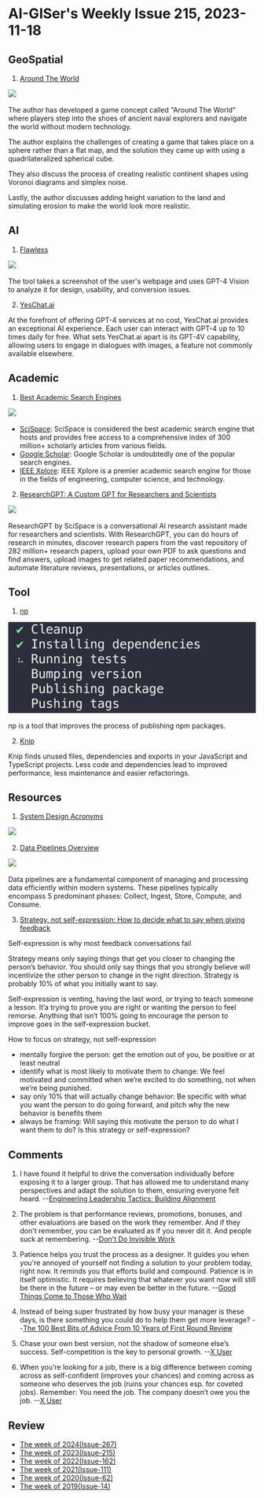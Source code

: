 # AI-GISer's Weekly Issue 215, 2023-11-18

## GeoSpatial

1. [Around The World](https://frozenfractal.com/blog/2023/11/2/around-the-world-1-continents/)

![](https://frozenfractal.com/blog/2023/11/2/around-the-world-1-continents/voronoi_warped.png)

The author has developed a game concept called "Around The World" where players step into the shoes of ancient naval explorers and navigate the world without modern technology.

The author explains the challenges of creating a game that takes place on a sphere rather than a flat map, and the solution they came up with using a quadrilateralized spherical cube.

They also discuss the process of creating realistic continent shapes using Voronoi diagrams and simplex noise.

Lastly, the author discusses adding height variation to the land and simulating erosion to make the world look more realistic.

## AI

1. [Flawless](https://flawless.is/)

![](https://cdn.beekka.com/blogimg/asset/202311/bg2023111013.webp)

The tool takes a screenshot of the user's webpage and uses GPT-4 Vision to analyze it for design, usability, and conversion issues.

2. [YesChat.ai](https://www.yeschat.ai/)

At the forefront of offering GPT-4 services at no cost, YesChat.ai provides an exceptional AI experience. Each user can interact with GPT-4 up to 10 times daily for free. What sets YesChat.ai apart is its GPT-4V capability, allowing users to engage in dialogues with images, a feature not commonly available elsewhere.

## Academic

1. [Best Academic Search Engines](https://typeset.io/resources/best-academic-search-engines/)

![](https://typeset.io/resources/content/images/size/w1000/2023/11/SciSpace.png)

- [SciSpace](https://typeset.io/): SciSpace is considered the best academic search engine that hosts and provides free access to a comprehensive index of 300 million+ scholarly articles from various fields.
- [Google Scholar](https://scholar.google.com/): Google Scholar is undoubtedly one of the popular search engines.
- [IEEE Xplore](https://ieeexplore.ieee.org/Xplore/home.jsp): IEEE Xplore is a premier academic search engine for those in the fields of engineering, computer science, and technology.

2. [ResearchGPT: A Custom GPT for Researchers and Scientists](https://typeset.io/resources/researchgpt-by-scispace/)

![](https://typeset.io/resources/content/images/size/w1000/2023/11/Literature-Review-with-ResearchGPT.png)

ResearchGPT by SciSpace is a conversational AI research assistant made for researchers and scientists. With ResearchGPT, you can do hours of research in minutes, discover research papers from the vast repository of 282 million+ research papers, upload your own PDF to ask questions and find answers, upload images to get related paper recommendations, and automate literature reviews, presentations, or articles outlines.

## Tool

1. [np](https://github.com/sindresorhus/np)

![](https://github.com/sindresorhus/np/raw/main/media/screenshot.gif)

np is a tool that improves the process of publishing npm packages.

2. [Knip](https://github.com/webpro/knip)

Knip finds unused files, dependencies and exports in your JavaScript and TypeScript projects. Less code and dependencies lead to improved performance, less maintenance and easier refactorings.

## Resources

1. [System Design Acronyms](https://blog.bytebytego.com/i/138927436/cap-base-solid-kiss-what-do-these-acronyms-mean)

![](https://substackcdn.com/image/fetch/w_1272,c_limit,f_webp,q_auto:good,fl_lossy/https%3A%2F%2Fsubstack-post-media.s3.amazonaws.com%2Fpublic%2Fimages%2F691f370f-db47-4f18-a9ad-db3b8dacfe8e_1536x1536.gif)

2. [Data Pipelines Overview](https://blog.bytebytego.com/i/138927436/data-pipelines-overview)

![](https://substackcdn.com/image/fetch/w_1272,c_limit,f_webp,q_auto:good,fl_lossy/https%3A%2F%2Fsubstack-post-media.s3.amazonaws.com%2Fpublic%2Fimages%2F3c37c6b0-0a34-4e4c-a125-1a3e5f763b65_755x982.gif)

Data pipelines are a fundamental component of managing and processing data efficiently within modern systems. These pipelines typically encompass 5 predominant phases: Collect, Ingest, Store, Compute, and Consume.

3. [Strategy, not self-expression: How to decide what to say when giving feedback](https://newsletter.weskao.com/p/strategy-not-self-expression)

Self-expression is why most feedback conversations fail

Strategy means only saying things that get you closer to changing the person’s behavior. You should only say things that you strongly believe will incentivize the other person to change in the right direction. Strategy is probably 10% of what you initially want to say.

Self-expression is venting, having the last word, or trying to teach someone a lesson. It’a trying to prove you are right or wanting the person to feel remorse. Anything that isn’t 100% going to encourage the person to improve goes in the self-expression bucket.

How to focus on strategy, not self-expression

- mentally forgive the person: get the emotion out of you, be positive or at least neutral
- identify what is most likely to motivate them to change: We feel motivated and committed when we’re excited to do something, not when we’re being punished.
- say only 10% that will actually change behavior: Be specific with what you want the person to do going forward, and pitch why the new behavior is benefits them
- always be framing: Will saying this motivate the person to do what I want them to do? Is this strategy or self-expression?

## Comments

1. I have found it helpful to drive the conversation individually before exposing it to a larger group. That has allowed me to understand many perspectives and adapt the solution to them, ensuring everyone felt heard.
   --[Engineering Leadership Tactics: Building Alignment](https://franciscomt.medium.com/leadership-tactics-building-alignment-65ec9d2b4bcf)

2. The problem is that performance reviews, promotions, bonuses, and other evaluations are based on the work they remember. And if they don't remember, you can be evaluated as if you never dit it. And people suck at remembering.
   --[Don't Do Invisible Work](https://www.youtube.com/watch?v=HiF83i1OLOM)

3. Patience helps you trust the process as a designer. It guides you when you're annoyed of yourself not finding a solution to your problem today, right now. It reminds you that efforts build and compound. Patience is in itself optimistic. It requires believing that whatever you want now will still be there in the future – or may even be better in the future.
   --[Good Things Come to Those Who Wait](https://vanschneider.com/blog/good-things-come-to-those-who-wait/)

4. Instead of being super frustrated by how busy your manager is these days, is there something you could do to help them get more leverage?
   --[The 100 Best Bits of Advice From 10 Years of First Round Review](https://review.firstround.com/100-best-bits-of-advice-from-first-round-review)

5. Chase your own best version, not the shadow of someone else’s success. Self-competition is the key to personal growth.
   --[X User](https://twitter.com/hnshah/status/1724489874685002135)

6. When you’re looking for a job, there is a big difference between coming across as self-confident (improves your chances) and coming across as someone who deserves the job (ruins your chances esp. for coveted jobs). Remember: You need the job. The company doesn’t owe you the job.
   --[X User](https://twitter.com/shreyas/status/1724887314814717986)

## Review

- [The week of 2024(Issue-267)](../2024/issue-267.md)
- [The week of 2023(Issue-215)](../2023/issue-215.md)
- [The week of 2022(Issue-162)](../2022/issue-162.md)
- [The week of 2021(Issue-111)](../2021/issue-111.md)
- [The week of 2020(Issue-62)](../2020/issue-62.md)
- [The week of 2019(Issue-14)](../2019/issue-14.md)
